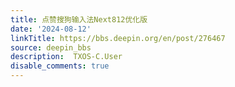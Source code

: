 ```yaml
---
title: 点赞搜狗输入法Next812优化版
date: '2024-08-12'
linkTitle: https://bbs.deepin.org/en/post/276467
source: deepin_bbs
description:  TXOS-C.User 
disable_comments: true
---
```


